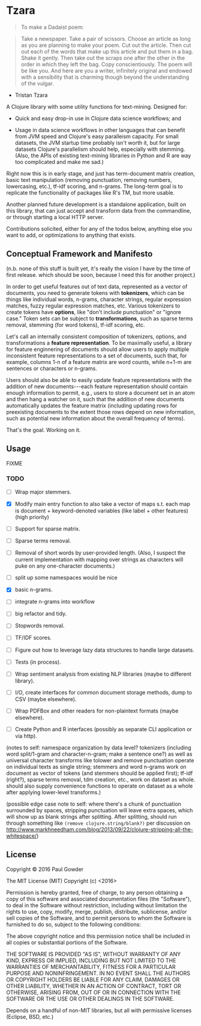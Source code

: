 # Tzara

> To make a Dadaist poem:

> Take a newspaper.
> Take a pair of scissors.
> Choose an article as long as you are planning to make your poem.
> Cut out the article.
> Then cut out each of the words that make up this article and put them in a bag.
> Shake it gently.
> Then take out the scraps one after the other in the order in which they left the bag.
> Copy conscientiously.
> The poem will be like you.
> And here are you a writer, infinitely original and endowed with a sensibility that is charming though beyond the understanding of the vulgar.

- Tristan Tzara

A Clojure library with some utility functions for text-mining. Designed for:

- Quick and easy drop-in use in Clojure data science workflows; and

- Usage in data science workflows in other languages that can benefit from JVM speed and Clojure's easy paralleism capacity. For small datasets, the JVM startup time probably isn't worth it, but for large datasets Clojure's parallelism should help, especially with stemming. (Also, the APIs of existing text-mining libraries in Python and R are way too complicated and make me sad.)

Right now this is in early stage, and just has term-document matrix creation, basic text manipulation (removing punctuation, removing numbers, lowercasing, etc.), tf-idf scoring, and n-grams. The long-term goal is to replicate the functionality of packages like R's TM, but more usable.

Another planned future development is a standalone application, built on this library, that can just accept and transform data from the commandline, or through starting a local HTTP server. 

Contributions solicited, either for any of the todos below, anything else you want to add, or optimizations to anything that exists.

## Conceptual Framework and Manifesto

(n.b. none of this stuff is built yet, it's really the vision I have by the time of first release.  which should be soon, because I need this for another project.)

In order to get useful features out of text data, represented as a vector of documents, you need to generate tokens with **tokenizers**, which can be things like individual words, n-grams, character strings, regular expression matches, fuzzy regular expression matches, etc. Various tokenizers to create tokens have **options**, like "don't include punctuation" or "ignore case." Token sets can be subject to **transformations**, such as sparse terms removal, stemming (for word tokens), tf-idf scoring, etc. 

Let's call an internally consistent composition of tokenizers, options, and transformations a **feature representation**. To be maximally useful, a library for feature enginnering of documents should allow users to apply multiple inconsistent feature representations to a set of documents, such that, for example, columns 1-n of a feature matrix are word counts, while n+1-m are sentences or characters or n-grams. 

Users should also be able to easily update feature representations with the addition of new documents---each feature representation should contain enough information to permit, e.g., users to store a document set in an atom and then hang a watcher on it, such that the addition of new documents automatically updates the feature matrix (including updating rows for preexisting documents to the extent those rows depend on new information, such as potential new information about the overall frequency of terms).

That's the goal. Working on it.

## Usage

FIXME



### TODO

- [ ] Wrap major stemmers.

- [x] Modify main entry function to also take a vector of maps s.t. each map is document + keyword-denoted variables (like label + other features) (high priority)

- [ ] Support for sparse matrix.

- [ ] Sparse terms removal.

- [ ] Removal of short words by user-provided length. (Also, I suspect the current implementation with mapping over strings as characters will puke on any one-character documents.)

- [ ] split up some namespaces would be nice

- [x] basic n-grams.

- [ ] integrate n-grams into workflow

- [ ] big refactor and tidy.

- [ ] Stopwords removal.

- [ ] TF/IDF scores.

- [ ] Figure out how to leverage lazy data structures to handle large datasets.

- [ ] Tests (in process).

- [ ] Wrap sentiment analysis from existing NLP libraries (maybe to different library).

- [ ] I/O, create interfaces for common document storage methods, dump to CSV (maybe elsewhere).

- [ ] Wrap PDFBox and other readers for non-plaintext formats (maybe elsewhere).

- [ ] Create Python and R interfaces (possibly as separate CLI application or via http).

(notes to self: namespace organization by data level? tokenizers (including word split/1-gram and character-n-gram; make a sentence one?) as well as universal character transforms like tolower and remove punctuation operate on individual texts as single string; stemmers and word n-grams work on document as vector of tokens (and stemmers should be applied first); tf-idf (right?), sparse terms removal, tdm creation, etc., work on dataset as whole.  should also supply convenience functions to operate on dataset as a whole after applying lower-level transforms.)

(possible edge case note to self: where there's a chunk of punctuation surrounded by spaces, stripping punctuation will leave extra spaces, which will show up as blank strings after splitting.  After splitting, should run through something like `(remove clojure.string/blank?)` per discussion on http://www.markhneedham.com/blog/2013/09/22/clojure-stripping-all-the-whitespace/)

## License

Copyright © 2016 Paul Gowder

The MIT License (MIT)
Copyright (c) <2016> <Paul Gowder>

Permission is hereby granted, free of charge, to any person obtaining a copy of this software and associated documentation files (the "Software"), to deal in the Software without restriction, including without limitation the rights to use, copy, modify, merge, publish, distribute, sublicense, and/or sell copies of the Software, and to permit persons to whom the Software is furnished to do so, subject to the following conditions:

The above copyright notice and this permission notice shall be included in all copies or substantial portions of the Software.

THE SOFTWARE IS PROVIDED "AS IS", WITHOUT WARRANTY OF ANY KIND, EXPRESS OR IMPLIED, INCLUDING BUT NOT LIMITED TO THE WARRANTIES OF MERCHANTABILITY, FITNESS FOR A PARTICULAR PURPOSE AND NONINFRINGEMENT. IN NO EVENT SHALL THE AUTHORS OR COPYRIGHT HOLDERS BE LIABLE FOR ANY CLAIM, DAMAGES OR OTHER LIABILITY, WHETHER IN AN ACTION OF CONTRACT, TORT OR OTHERWISE, ARISING FROM, OUT OF OR IN CONNECTION WITH THE SOFTWARE OR THE USE OR OTHER DEALINGS IN THE SOFTWARE.

Depends on a handful of non-MIT libraries, but all with permissive licenses (Eclipse, BSD, etc.)
